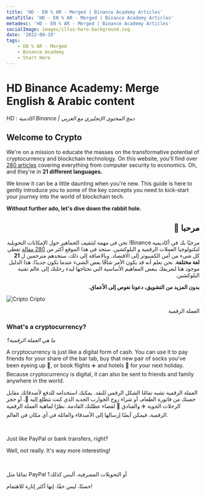 ```yaml
---
title: 'HD - EN % AR - Merged | Binance Academy Articles'
metaTitle: 'HD - EN % AR - Merged | Binance Academy Articles'
metadesc: 'HD - EN % AR - Merged | Binance Academy Articles'
socialImage: images/illus-hero-background.svg
date: '2022-09-19'
tags:
    - EN % AR - Merged
    - Binance Academy
    - Start Here
---
```

# HD Binance Academy: Merge English & Arabic content

*HD : اكادمية Binance | دمج المحتوى الإتجليزي مع العربي*

## Welcome to Crypto

We're on a mission to educate the masses on the transformative potential of cryptocurrency and blockchain technology. On this website, you'll find over [280 articles](https://academy.binance.com/en/articles) covering everything from computer security to economics. Oh, and they're in **21 different languages.**

We know it can be a little daunting when you're new. This guide is here to gently introduce you to some of the key concepts you need to kick-start your journey into the world of blockchain tech.

**Without further ado, let's dive down the rabbit hole.**

<div dir="rtl">

## مرحبا 👋

مرحبًا بك في أكاديمية Binance! نحن في مهمة لتثقيف الجماهير حول الإمكانات التحويلية لتكنولوجيا العملات الرقمية و البلوكشين. ستجد في هذا الموقع أكثر من [280 مقالة](https://academy.binance.com/ar/articles) تغطي كل شيء من أمن الكمبيوتر إلى الاقتصاد. وبالاضافة إلى ذلك، ستجدهم مترجمين ل **21 لغة مختلفة**.
نحن نعلم أنه قد يكون الأمر شاقًا بعض الشيء عندما تكون جديدًا. هذا الدليل موجود هنا لتعريفك ببعض المفاهيم الأساسية التي تحتاجها لبدء رحلتك إلى عالم تقنية البلوكشين.

**بدون المزيد من التشويق، دعونا نغوص إلى الأعماق.**

</div>

![Cripto](/images/crypto-icon.svg) Cripto

<div dir="rtl">
العملة الرقمية
</div>

### What's a cryptocurrency?

*ما هي العملة الرقمية؟*

A cryptocurrency is just like a digital form of cash. You can use it to pay friends for your share of the bar tab, buy that new pair of socks you've been eyeing up 👀, or book flights ✈️ and hotels 🏨 for your next holiday. Because cryptocurrency is digital, it can also be sent to friends and family anywhere in the world.

العملة الرقمية تشبه تمامًا الشكل الرقمي للنقد. يمكنك استخدامه للدفع لأصدقائك مقابل حصتك من فاتورة الطعام، أو شراء زوج الجوارب الجديد الذي كنت تتطلع إليه 👀، أو حجز الرحلات الجوية ✈️ والفنادق 🏨 لقضاء عطلتك القادمة. نظرًا لماهية العملة الرقمية الرقمية، فيمكن أيضًا إرسالها إلى الأصدقاء والعائلة في أي مكان في العالم.

<br>

Just like PayPal or bank transfers, right?

Well, not really. It's way more interesting!

<br>

تمامًا مثل PayPal أو التحويلات المصرفية، أليس كذلك؟

حسنًا، ليس حقًا. إنها أكثر إثارة للاهتمام!

<br>
